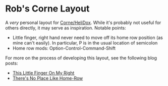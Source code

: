 # Rob's Corne Layout

 A *very* personal layout for [Corne/HeliDox](https://github.com/foostan/crkbd). While it's probably not useful for others directly, it may serve as inspiration. Notable points:

- Little finger, right hand never need to move off its home row position (as mine can't easily). In particular, P is in the usual location of semicolon
- Home row mods: Option-Control-Command-Shift

For more on the process of developing this layout, see the following blog posts:

- [This Little Finger On My Right](http://rob.rho.org.uk/2022/02/this_little_finger.html)
- [There's No Place Like Home-Row](http://rob.rho.org.uk/2022/03/no_place_like_home_row.html)
